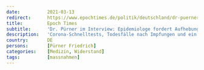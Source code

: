 ```yaml
---
date:          2021-03-13
redirect:      https://www.epochtimes.de/politik/deutschland/dr-puerner-im-interview-epidemiologe-fordert-aufhebung-saemtlicher-corona-massnahmen-a3468323.html
title:         Epoch Times
subtitle:      'Dr. Pürner im Interview: Epidemiologe fordert Aufhebung sämtlicher Corona-Maßnahmen'
description:   'Corona-Schnelltests, Todesfälle nach Impfungen und ein neuer Stufenplan der Regierung. Epoch Times bat den früheren Gesundheitsamtsleiter Dr. Friedrich Pürner um seine fachkundige Expertise zur aktuellen Situation.'
country:       DE
persons:       [Pürner Friedrich]
categories:    [Medizin, Widerstand]
tags:          [massnahmen]
---
```

